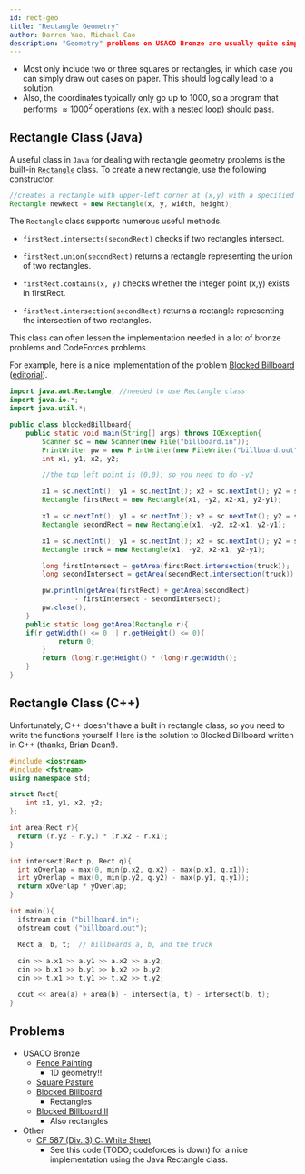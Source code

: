 ```yaml
---
id: rect-geo
title: "Rectangle Geometry"
author: Darren Yao, Michael Cao
description: "Geometry" problems on USACO Bronze are usually quite simple and limited to intersections and unions of squares or rectangles. 
---
```


 - Most only include two or three squares or rectangles, in which case you can simply draw out cases on paper. This should logically lead to a solution. 
 - Also, the coordinates typically only go up to $1000$, so a program that performs $\approx 1000^2$ operations (ex. with a nested loop) should pass.

## Rectangle Class (Java)

A useful class in `Java` for dealing with rectangle geometry problems is the built-in [`Rectangle`](https://docs.oracle.com/javase/8/docs/api/java/awt/Rectangle.html) class. To create a new rectangle, use the following constructor:

```java
//creates a rectangle with upper-left corner at (x,y) with a specified width and height
Rectangle newRect = new Rectangle(x, y, width, height); 
```

The `Rectangle` class supports numerous useful methods. 

  - `firstRect.intersects(secondRect)` checks if two rectangles intersect.

  - `firstRect.union(secondRect)` returns a rectangle representing the union of two rectangles.

  - `firstRect.contains(x, y)` checks whether the integer point (x,y) exists in firstRect.

  - `firstRect.intersection(secondRect)` returns a rectangle representing the intersection of two rectangles.

This class can often lessen the implementation needed in a lot of bronze problems and CodeForces problems.

For example, here is a nice implementation of the problem [Blocked Billboard](http://usaco.org/index.php?page=viewproblem2&cpid=759) ([editorial](http://www.usaco.org/current/data/sol_billboard_bronze_dec17.html)).

<spoiler title="Java Solution">

```java
import java.awt.Rectangle; //needed to use Rectangle class
import java.io.*;
import java.util.*;

public class blockedBillboard{
    public static void main(String[] args) throws IOException{
        Scanner sc = new Scanner(new File("billboard.in"));
        PrintWriter pw = new PrintWriter(new FileWriter("billboard.out"));
        int x1, y1, x2, y2;

        //the top left point is (0,0), so you need to do -y2

        x1 = sc.nextInt(); y1 = sc.nextInt(); x2 = sc.nextInt(); y2 = sc.nextInt();
        Rectangle firstRect = new Rectangle(x1, -y2, x2-x1, y2-y1);

        x1 = sc.nextInt(); y1 = sc.nextInt(); x2 = sc.nextInt(); y2 = sc.nextInt();
        Rectangle secondRect = new Rectangle(x1, -y2, x2-x1, y2-y1);

        x1 = sc.nextInt(); y1 = sc.nextInt(); x2 = sc.nextInt(); y2 = sc.nextInt();
        Rectangle truck = new Rectangle(x1, -y2, x2-x1, y2-y1);

        long firstIntersect = getArea(firstRect.intersection(truck));
        long secondIntersect = getArea(secondRect.intersection(truck));

        pw.println(getArea(firstRect) + getArea(secondRect) 
                - firstIntersect - secondIntersect);
        pw.close();
    }
    public static long getArea(Rectangle r){
	if(r.getWidth() <= 0 || r.getHeight() <= 0){
            return 0;
        }
        return (long)r.getHeight() * (long)r.getWidth();
    }
}

```
</spoiler>

## Rectangle Class (C++)

Unfortunately, C++ doesn't have a built in rectangle class, so you need to write the functions yourself. Here is the solution to Blocked Billboard written in C++ (thanks, Brian Dean!).

<spoiler title="C++ Solution">

```cpp
#include <iostream>
#include <fstream>
using namespace std;

struct Rect{
    int x1, y1, x2, y2;
};

int area(Rect r){
  return (r.y2 - r.y1) * (r.x2 - r.x1);
}

int intersect(Rect p, Rect q){
  int xOverlap = max(0, min(p.x2, q.x2) - max(p.x1, q.x1));
  int yOverlap = max(0, min(p.y2, q.y2) - max(p.y1, q.y1));
  return xOverlap * yOverlap;
}

int main(){
  ifstream cin ("billboard.in");
  ofstream cout ("billboard.out");

  Rect a, b, t;  // billboards a, b, and the truck
 
  cin >> a.x1 >> a.y1 >> a.x2 >> a.y2;
  cin >> b.x1 >> b.y1 >> b.x2 >> b.y2;
  cin >> t.x1 >> t.y1 >> t.x2 >> t.y2;

  cout << area(a) + area(b) - intersect(a, t) - intersect(b, t);
}

```
</spoiler>

## Problems

 - USACO Bronze
   - [Fence Painting](http://usaco.org/index.php?page=viewproblem2&cpid=567)
     - 1D geometry!!
   - [Square Pasture](http://usaco.org/index.php?page=viewproblem2&cpid=663)
   - [Blocked Billboard](http://usaco.org/index.php?page=viewproblem2&cpid=759)
     - Rectangles
   - [Blocked Billboard II](http://usaco.org/index.php?page=viewproblem2&cpid=783)
     - Also rectangles
 - Other
   - [CF 587 (Div. 3) C: White Sheet](https://codeforces.com/contest/1216/problem/C)
     - See this code (TODO; codeforces is down) for a nice implementation using the Java Rectangle class.

